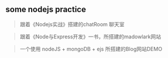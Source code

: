 ## some nodejs practice

> 跟着《Nodejs实战》搭建的chatRoom 聊天室

> 跟着《Node与Express开发》一书，所搭建的madowlark网站

> 一个使用 nodeJS + mongoDB + ejs 所搭建的Blog网站DEMO